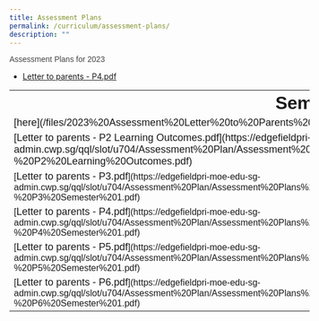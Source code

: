 ```yaml
---
title: Assessment Plans
permalink: /curriculum/assessment-plans/
description: ""
---
```

<font color="#444444"><font face="arial, sans-serif">Assessment Plans for 2023</font>  
</font>

<div>

* [Letter to parents - P4.pdf](/files/EFPS%20PRI%20-%20PBS%20Online%20Buying%20Guide%202021.pdf)

<div><span style="background-color: initial; font-size: 0.9375em;"></span></div>

<div><span style="background-color: initial; font-size: 0.9375em;"></span></div>

<div><span style="background-color: initial; font-size: 0.9375em;"><font face="arial, sans-serif" color="#444444">

<table class="ive_eobj_center iveo_table ives_tab_simple" style="width: 536px; height: 404px;">

<tbody>

<tr>

<th style="text-align: center; width: 536px;"><font size="6">Semester 1</font></th>

</tr>

<tr>

<td style="width: 60px;"><font size="4">[here](/files/2023%20Assessment%20Letter%20to%20Parents%20-%20P1%20Learning%20Outcomes.pdf)</font></td>

</tr>

<tr>

<td style="width: 60px;"><font size="4">[Letter to parents - P2 Learning Outcomes.pdf](https://edgefieldpri-moe-edu-sg-admin.cwp.sg/qql/slot/u704/Assessment%20Plan/Assessment%20Plans%202023/2023%20Assessment%20Letter%20to%20Parents%20-%20P2%20Learning%20Outcomes.pdf)  
</font></td>

</tr>

<tr>

<td>[<font size="4">Letter to parents - P3.pdf</font>](https://edgefieldpri-moe-edu-sg-admin.cwp.sg/qql/slot/u704/Assessment%20Plan/Assessment%20Plans%202023/2023%20Assessment%20Letter%20to%20Parents%20-%20P3%20Semester%201.pdf)</td>

</tr>

<tr>

<td>[<font size="4">Letter to parents - P4.pdf</font>](https://edgefieldpri-moe-edu-sg-admin.cwp.sg/qql/slot/u704/Assessment%20Plan/Assessment%20Plans%202023/2023%20Assessment%20Letter%20to%20Parents%20-%20P4%20Semester%201.pdf)</td>

</tr>

<tr>

<td>[<font size="4">Letter to parents - P5.pdf</font>](https://edgefieldpri-moe-edu-sg-admin.cwp.sg/qql/slot/u704/Assessment%20Plan/Assessment%20Plans%202023/2023%20Assessment%20Letter%20to%20Parents%20-%20P5%20Semester%201.pdf)</td>

</tr>

<tr>

<td>[<font size="4">Letter to parents - P6.pdf</font>](https://edgefieldpri-moe-edu-sg-admin.cwp.sg/qql/slot/u704/Assessment%20Plan/Assessment%20Plans%202023/2023%20Assessment%20Letter%20to%20Parents%20-%20P6%20Semester%201.pdf)</td>

</tr>

</tbody>

</table>

</font></span></div>

<div><font face="arial, sans-serif" size="4"><span class="aBn" data-term="goog_376430019" tabindex="0" style="border-bottom: 1px dashed rgb(204, 204, 204); position: relative; top: -2px; z-index: 0; color: rgb(34, 34, 34);"><span class="aQJ" style="position: relative; top: 2px; z-index: -1;"></span></span></font></div>

<div><span style="background-color: initial; font-size: 0.9375em;"></span></div>

</div>